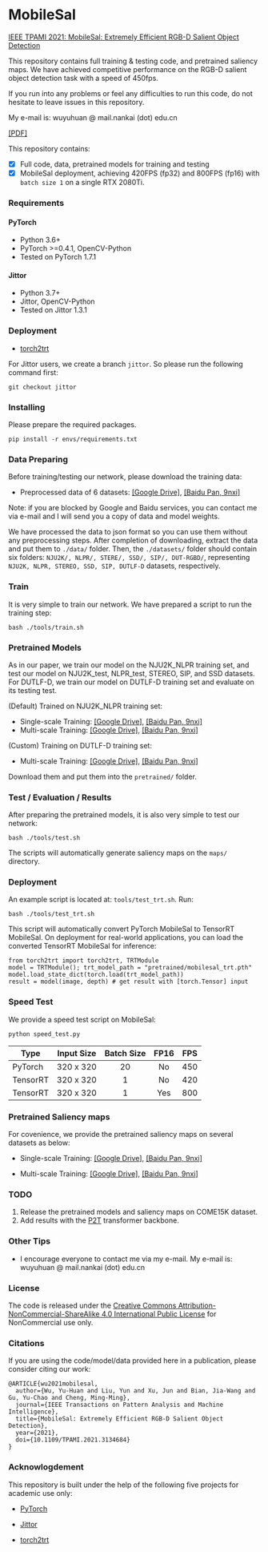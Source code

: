 # MobileSal

[IEEE TPAMI 2021: MobileSal: Extremely Efficient RGB-D Salient Object Detection](https://ieeexplore.ieee.org/document/9647954)

This repository contains full training & testing code, and pretrained saliency maps. We have achieved competitive performance on the RGB-D salient object detection task with a speed of 450fps.

If you run into any problems or feel any difficulties to run this code, do not hesitate to leave issues in this repository.

My e-mail is: wuyuhuan @ mail.nankai (dot) edu.cn

[[PDF]](https://mftp.mmcheng.net/Papers/21PAMI_MobileSal.pdf)

This repository contains:

- [x] Full code, data, pretrained models for training and testing
- [x] MobileSal deployment, achieving 420FPS (fp32) and 800FPS (fp16) with `batch size 1` on a single RTX 2080Ti.

### Requirements

#### PyTorch 

* Python 3.6+
* PyTorch >=0.4.1, OpenCV-Python
* Tested on PyTorch 1.7.1

#### Jittor

* Python 3.7+
* Jittor, OpenCV-Python
* Tested on Jittor 1.3.1

### Deployment

* [torch2trt](https://github.com/NVIDIA-AI-IOT/torch2trt)

For Jittor users, we create a branch `jittor`. So please run the following command first:

````
git checkout jittor
````


### Installing

Please prepare the required packages.

````
pip install -r envs/requirements.txt
````

### Data Preparing

Before training/testing our network, please download the training data: 

* Preprocessed data of 6 datasets: [[Google Drive]](https://drive.google.com/file/d/1czlZyW9_6k3ueS--TDAZK6M7Uv6FpUfO/view?usp=sharing), [[Baidu Pan, 9nxi]](https://pan.baidu.com/s/1a71BlcvX0MTBuP_GGd84WA)


Note: if you are blocked by Google and Baidu services, you can contact me via e-mail and I will send you a copy of data and model weights.

We have processed the data to json format so you can use them without any preprocessing steps. 
After completion of downloading, extract the data and put them to `./data/` folder.
Then, the `./datasets/` folder should contain six folders: `NJU2K/, NLPR/, STERE/, SSD/, SIP/, DUT-RGBD/`, representing `NJU2K, NLPR, STEREO, SSD, SIP, DUTLF-D` datasets, respectively.


### Train

It is very simple to train our network. We have prepared a script to run the training step:
```
bash ./tools/train.sh
```

### Pretrained Models

As in our paper, we train our model on the NJU2K_NLPR training set, and test our model on NJU2K_test, NLPR_test, STEREO, SIP, and SSD datasets. For DUTLF-D, we train our model on DUTLF-D training set and evaluate on its testing test.

(Default) Trained on NJU2K_NLPR training set: 
* Single-scale Training: [[Google Drive]](https://drive.google.com/file/d/1dfyFkdsI1rOfmhmgG-o45ggnOj5Wpr1d/view?usp=sharing), [[Baidu Pan, 9nxi]](https://pan.baidu.com/s/1a71BlcvX0MTBuP_GGd84WA)
* Multi-scale Training: [[Google Drive]](https://drive.google.com/file/d/1WTRxxO78wx48F3ItfXG8vbSL4IvWanyr/view?usp=sharing), [[Baidu Pan, 9nxi]](https://pan.baidu.com/s/1a71BlcvX0MTBuP_GGd84WA)

(Custom) Training on DUTLF-D training set:
* Multi-scale Training: [[Google Drive]](https://drive.google.com/file/d/1L26kN_sZkLVDBzh_NOCB-ajkrGJdIovi/view?usp=sharing), [[Baidu Pan, 9nxi]](https://pan.baidu.com/s/1a71BlcvX0MTBuP_GGd84WA)

Download them and put them into the `pretrained/` folder.

### Test / Evaluation / Results

After preparing the pretrained models, it is also very simple to test our network:

```
bash ./tools/test.sh
```

The scripts will automatically generate saliency maps on the `maps/` directory.


### Deployment

An example script is located at: `tools/test_trt.sh`. Run:

```
bash ./tools/test_trt.sh
```

This script will automatically convert PyTorch MobileSal to TensorRT MobileSal.
On deployment for real-world applications, you can load the converted TensorRT MobileSal for inference:

```
from torch2trt import torch2trt, TRTModule
model = TRTModule(); trt_model_path = "pretrained/mobilesal_trt.pth"
model.load_state_dict(torch.load(trt_model_path))
result = model(image, depth) # get result with [torch.Tensor] input
```

### Speed Test
We provide a speed test script on MobileSal:

```
python speed_test.py
```


|     Type     | Input  Size    | Batch Size | FP16 | FPS | 
|-----------------|:---------:|:-----:|:-----:|:-----------:|
| PyTorch   | 320 x 320 |  20 |  No |     450    |     
| TensorRT | 320 x 320 |  1 |  No |     420    |    
| TensorRT | 320 x 320 |  1 |  Yes |     800    |     


### Pretrained Saliency maps

For covenience, we provide the pretrained saliency maps on several datasets as below:

* Single-scale Training: [[Google Drive]](https://drive.google.com/file/d/1UA7zZmMO1Js0Jh9VQwo5JjYRF3qX0y0N/view?usp=sharing), [[Baidu Pan, 9nxi]](https://pan.baidu.com/s/1a71BlcvX0MTBuP_GGd84WA)

* Multi-scale Training: [[Google Drive]](https://drive.google.com/file/d/1-vwtUPh3UWez963IyZNO6HZkGdC3GusL/view?usp=sharing), [[Baidu Pan, 9nxi]](https://pan.baidu.com/s/1a71BlcvX0MTBuP_GGd84WA)

### TODO

1. Release the pretrained models and saliency maps on COME15K dataset.
2. Add results with the [P2T](https://arxiv.org/abs/2106.12011) transformer backbone.

### Other Tips

* I encourage everyone to contact me via my e-mail. My e-mail is: wuyuhuan @ mail.nankai (dot) edu.cn

### License

The code is released under the [Creative Commons Attribution-NonCommercial-ShareAlike 4.0 International Public License](https://creativecommons.org/licenses/by-nc-sa/4.0/legalcode) for NonCommercial use only.


### Citations

If you are using the code/model/data provided here in a publication, please consider citing our work:

````
@ARTICLE{wu2021mobilesal,
  author={Wu, Yu-Huan and Liu, Yun and Xu, Jun and Bian, Jia-Wang and Gu, Yu-Chao and Cheng, Ming-Ming},
  journal={IEEE Transactions on Pattern Analysis and Machine Intelligence}, 
  title={MobileSal: Extremely Efficient RGB-D Salient Object Detection}, 
  year={2021},
  doi={10.1109/TPAMI.2021.3134684}
}
````


### Acknowlogdement

This repository is built under the help of the following five projects for academic use only:

* [PyTorch](https://github.com/pytorch/pytorch)

* [Jittor](https://github.com/Jittor/jittor)

* [torch2trt](https://github.com/NVIDIA-AI-IOT/torch2trt)
